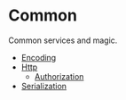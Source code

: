 # Common
Common services and magic.

* [Encoding](Encoding/README.md)
* [Http](Http/README.md)
  * [Authorization](Http/Authorization/README.md)
* [Serialization](Serialization/README.md)

